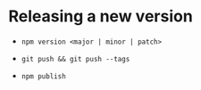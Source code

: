 # Releasing a new version

- `npm version <major | minor | patch>`

- `git push && git push --tags`

- `npm publish`
